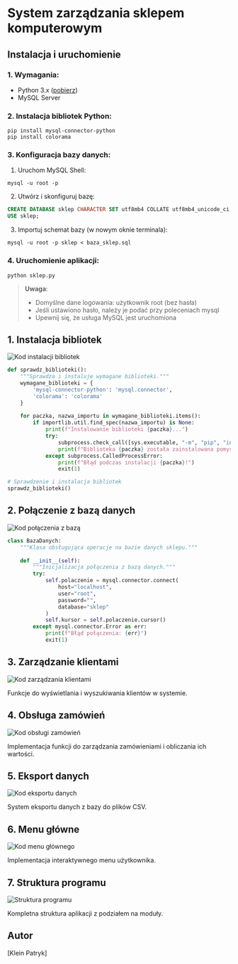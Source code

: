 # System zarządzania sklepem komputerowym

## Instalacja i uruchomienie

### 1. Wymagania:
- Python 3.x ([pobierz](https://www.python.org/downloads/))
- MySQL Server

### 2. Instalacja bibliotek Python:
```batch
pip install mysql-connector-python
pip install colorama
```

### 3. Konfiguracja bazy danych:

1. Uruchom MySQL Shell:
```batch
mysql -u root -p
```

2. Utwórz i skonfiguruj bazę:
```sql
CREATE DATABASE sklep CHARACTER SET utf8mb4 COLLATE utf8mb4_unicode_ci;
USE sklep;
```

3. Importuj schemat bazy (w nowym oknie terminala):
```batch
mysql -u root -p sklep < baza_sklep.sql
```

### 4. Uruchomienie aplikacji:
```batch
python sklep.py
```

> **Uwaga**: 
> - Domyślne dane logowania: użytkownik root (bez hasła)
> - Jeśli ustawiono hasło, należy je podać przy poleceniach mysql
> - Upewnij się, że usługa MySQL jest uruchomiona

## 1. Instalacja bibliotek
![Kod instalacji bibliotek](img/1.png)
```python
def sprawdz_biblioteki():
    """Sprawdza i instaluje wymagane biblioteki."""
    wymagane_biblioteki = {
        'mysql-connector-python': 'mysql.connector',
        'colorama': 'colorama'
    }
    
    for paczka, nazwa_importu in wymagane_biblioteki.items():
        if importlib.util.find_spec(nazwa_importu) is None:
            print(f"Instalowanie biblioteki {paczka}...")
            try:
                subprocess.check_call([sys.executable, "-m", "pip", "install", paczka])
                print(f"Biblioteka {paczka} została zainstalowana pomyślnie!")
            except subprocess.CalledProcessError:
                print(f"Błąd podczas instalacji {paczka}!")
                exit(1)

# Sprawdzenie i instalacja bibliotek
sprawdz_biblioteki()
```

## 2. Połączenie z bazą danych 
![Kod połączenia z bazą](img/2.png)
```python
class BazaDanych:
    """Klasa obsługująca operacje na bazie danych sklepu."""
    
    def __init__(self):
        """Inicjalizacja połączenia z bazą danych."""
        try:
            self.polaczenie = mysql.connector.connect(
                host="localhost",
                user="root",
                password="",
                database="sklep"
            )
            self.kursor = self.polaczenie.cursor()
        except mysql.connector.Error as err:
            print(f"Błąd połączenia: {err}")
            exit(1)
```

## 3. Zarządzanie klientami
![Kod zarządzania klientami](img/3.png)

Funkcje do wyświetlania i wyszukiwania klientów w systemie.

## 4. Obsługa zamówień
![Kod obsługi zamówień](img/4.png)

Implementacja funkcji do zarządzania zamówieniami i obliczania ich wartości.

## 5. Eksport danych
![Kod eksportu danych](img/5.png)

System eksportu danych z bazy do plików CSV.

## 6. Menu główne
![Kod menu głównego](img/6.png)

Implementacja interaktywnego menu użytkownika.

## 7. Struktura programu
![Struktura programu](img/7.png)

Kompletna struktura aplikacji z podziałem na moduły.

## Autor
[Klein Patryk]
